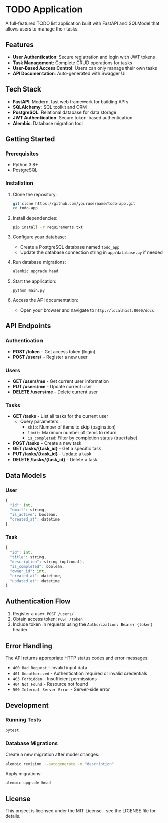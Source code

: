 # TODO Application

A full-featured TODO list application built with FastAPI and SQLModel that allows users to manage their tasks.

## Features

- **User Authentication**: Secure registration and login with JWT tokens
- **Task Management**: Complete CRUD operations for tasks
- **User-Based Access Control**: Users can only manage their own tasks
- **API Documentation**: Auto-generated with Swagger UI

## Tech Stack

- **FastAPI**: Modern, fast web framework for building APIs
- **SQLAlchemy**: SQL toolkit and ORM
- **PostgreSQL**: Relational database for data storage
- **JWT Authentication**: Secure token-based authentication
- **Alembic**: Database migration tool

## Getting Started

### Prerequisites

- Python 3.8+
- PostgreSQL

### Installation

1. Clone the repository:
   ```bash
   git clone https://github.com/yourusername/todo-app.git
   cd todo-app
   ```

2. Install dependencies:
   ```bash
   pip install -r requirements.txt
   ```

3. Configure your database:
   - Create a PostgreSQL database named `todo_app`
   - Update the database connection string in `app/database.py` if needed

4. Run database migrations:
   ```bash
   alembic upgrade head
   ```

5. Start the application:
   ```bash
   python main.py
   ```

6. Access the API documentation:
   - Open your browser and navigate to `http://localhost:8000/docs`

## API Endpoints

### Authentication

- **POST /token** - Get access token (login)
- **POST /users/** - Register a new user

### Users

- **GET /users/me** - Get current user information
- **PUT /users/me** - Update current user
- **DELETE /users/me** - Delete current user

### Tasks

- **GET /tasks** - List all tasks for the current user
  - Query parameters:
    - `skip`: Number of items to skip (pagination)
    - `limit`: Maximum number of items to return
    - `is_completed`: Filter by completion status (true/false)
- **POST /tasks** - Create a new task
- **GET /tasks/{task_id}** - Get a specific task
- **PUT /tasks/{task_id}** - Update a task
- **DELETE /tasks/{task_id}** - Delete a task

## Data Models

### User

```python
{
  "id": int,
  "email": string,
  "is_active": boolean,
  "created_at": datetime
}
```

### Task

```python
{
  "id": int,
  "title": string,
  "description": string (optional),
  "is_completed": boolean,
  "owner_id": int,
  "created_at": datetime,
  "updated_at": datetime
}
```

## Authentication Flow

1. Register a user: `POST /users/`
2. Obtain access token: `POST /token`
3. Include token in requests using the `Authorization: Bearer {token}` header

## Error Handling

The API returns appropriate HTTP status codes and error messages:

- `400 Bad Request` - Invalid input data
- `401 Unauthorized` - Authentication required or invalid credentials
- `403 Forbidden` - Insufficient permissions
- `404 Not Found` - Resource not found
- `500 Internal Server Error` - Server-side error

## Development

### Running Tests

```bash
pytest
```

### Database Migrations

Create a new migration after model changes:

```bash
alembic revision --autogenerate -m "description"
```

Apply migrations:

```bash
alembic upgrade head
```

## License

This project is licensed under the MIT License - see the LICENSE file for details.